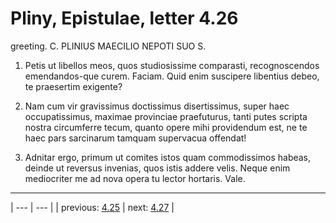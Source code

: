 # Pliny, Epistulae, letter 4.26

greeting. C. PLINIUS MAECILIO NEPOTI SUO S.



1. Petis ut libellos meos, quos studiosissime comparasti, recognoscendos emendandos-que curem. Faciam. Quid enim suscipere libentius debeo, te praesertim exigente?



2. Nam cum vir gravissimus doctissimus disertissimus, super haec occupatissimus, maximae provinciae praefuturus, tanti putes scripta nostra circumferre tecum, quanto opere mihi providendum est, ne te haec pars sarcinarum tamquam supervacua offendat!



3. Adnitar ergo, primum ut comites istos quam commodissimos habeas, deinde ut reversus invenias, quos istis addere velis. Neque enim mediocriter me ad nova opera tu lector hortaris. Vale.



---

| --- | --- |
| previous: [4.25](../4.25/) | next: [4.27](../4.27/) |